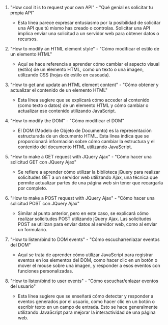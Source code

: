 

1. "How cool it is to request your own API" - "Qué genial es solicitar tu propia API"
   - Esta línea parece expresar entusiasmo por la posibilidad de solicitar una API que tú mismo has creado o controlas. Solicitar una API implica enviar una solicitud a un servidor web para obtener datos o recursos.

2. "How to modify an HTML element style" - "Cómo modificar el estilo de un elemento HTML"
   - Aquí se hace referencia a aprender cómo cambiar el aspecto visual (estilo) de un elemento HTML, como un texto o una imagen, utilizando CSS (hojas de estilo en cascada).

3. "How to get and update an HTML element content" - "Cómo obtener y actualizar el contenido de un elemento HTML"
   - Esta línea sugiere que se explicará cómo acceder al contenido (como texto o datos) de un elemento HTML y cómo cambiar o actualizar ese contenido utilizando JavaScript.

4. "How to modify the DOM" - "Cómo modificar el DOM"
   - El DOM (Modelo de Objeto de Documento) es la representación estructurada de un documento HTML. Esta línea indica que se proporcionará información sobre cómo cambiar la estructura y el contenido del documento HTML utilizando JavaScript.

5. "How to make a GET request with JQuery Ajax" - "Cómo hacer una solicitud GET con JQuery Ajax"
   - Se refiere a aprender cómo utilizar la biblioteca jQuery para realizar solicitudes GET a un servidor web utilizando Ajax, una técnica que permite actualizar partes de una página web sin tener que recargarla por completo.

6. "How to make a POST request with JQuery Ajax" - "Cómo hacer una solicitud POST con JQuery Ajax"
   - Similar al punto anterior, pero en este caso, se explicará cómo realizar solicitudes POST utilizando jQuery Ajax. Las solicitudes POST se utilizan para enviar datos al servidor web, como al enviar un formulario.

7. "How to listen/bind to DOM events" - "Cómo escuchar/enlazar eventos del DOM"
   - Aquí se trata de aprender cómo utilizar JavaScript para registrar eventos en los elementos del DOM, como hacer clic en un botón o mover el mouse sobre una imagen, y responder a esos eventos con funciones personalizadas.

8. "How to listen/bind to user events" - "Cómo escuchar/enlazar eventos del usuario"
   - Esta línea sugiere que se enseñará cómo detectar y responder a eventos generados por el usuario, como hacer clic en un botón o escribir texto en un campo de entrada. Esto se hace generalmente utilizando JavaScript para mejorar la interactividad de una página web.

